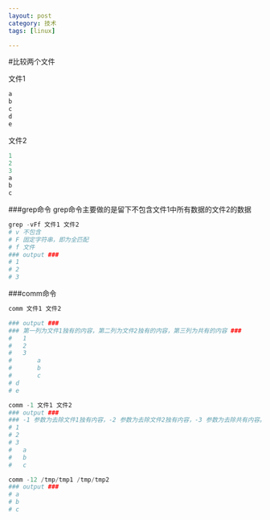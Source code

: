 ```yaml
---
layout: post
category: 技术
tags: [linux]

---
```


#比较两个文件

文件1

```awk
a
b
c
d
e
```

文件2

```awk
1
2
3
a
b
c
```

###grep命令
grep命令主要做的是留下不包含文件1中所有数据的文件2的数据

```awk
grep -vFf 文件1 文件2
# v 不包含
# F 固定字符串，即为全匹配
# f 文件
### output ###
# 1
# 2
# 3
```

###comm命令
```awk
comm 文件1 文件2

### output ###
### 第一列为文件1独有的内容，第二列为文件2独有的内容，第三列为共有的内容 ###
# 	1
# 	2
# 	3
# 		a
# 		b
# 		c
# d
# e

comm -1 文件1 文件2
### output ###
### -1 参数为去除文件1独有内容，-2 参数为去除文件2独有内容，-3 参数为去除共有内容。三个参数可以共同使用 ###
# 1
# 2
# 3
# 	a
# 	b
# 	c

comm -12 /tmp/tmp1 /tmp/tmp2
### output ###
# a
# b
# c

```
